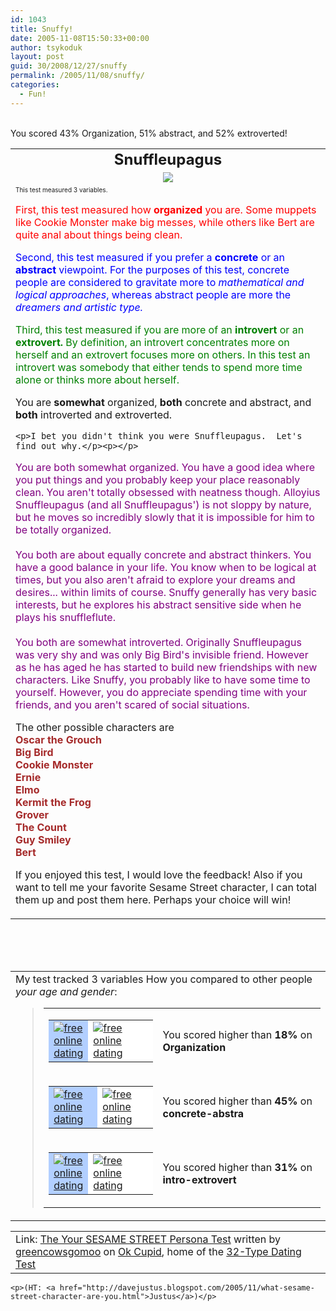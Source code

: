 ```yaml
---
id: 1043
title: Snuffy!
date: 2005-11-08T15:50:33+00:00
author: tsykoduk
layout: post
guid: 30/2008/12/27/snuffy
permalink: /2005/11/08/snuffy/
categories:
  - Fun!
---
```

<table align="center" cellpadding="20"> <tbody><tr> <td align="center"> <font size="5"><b>Snuffleupagus</b></font><tr> <td align="center"> <img src="http://is3.okcupid.com/users/168/570/16957172787179881552/mt1129991903.jpg"/> </td> </tr><br /> You scored 43% Organization, 51% abstract,  and 52% extroverted! </td> </tr> <tr> <td> <font size="-2">This test measured 3 variables. </font><p>
<font color="red">First, this test measured how <b>organized</b> you are.  Some muppets like Cookie Monster make big messes, while others like Bert are quite anal about things being clean. </font></p><p>
<font color="blue">Second, this test measured if you prefer a <b>concrete</b> or an <b>abstract</b> viewpoint.  For the purposes of this test, concrete people are considered to gravitate more to <i> mathematical and logical approaches</i>, whereas abstract people are more the <i> dreamers and artistic type.</i></font></p><p>
<font color="green">Third, this test measured if you are more of an <b>introvert</b> or an <b>extrovert.</b>
By definition, an introvert concentrates more on herself and an
extrovert focuses more on others. In this test an introvert was
somebody that either tends to spend more time alone or thinks more
about herself. </font></p><p>
You are <b>somewhat</b> organized, <b>both </b>concrete and abstract, and <b>both </b>introverted and extroverted.</p><p>

	<p>I bet you didn't think you were Snuffleupagus.  Let's find out why.</p><p></p>


<font color="purple">You are both somewhat organized. You have a good
idea where you put things and you probably keep your place reasonably
clean. You aren't totally obsessed with neatness though. Alloyius
Snuffleupagus (and all Snuffleupagus') is not sloppy by nature, but he
moves so incredibly slowly that it is impossible for him to be totally
organized.<br /><br />
You both are about equally concrete and abstract thinkers. You have a
good balance in your life. You know when to be logical at times, but
you also aren't afraid to explore your dreams and desires... within
limits of course. Snuffy generally has very basic interests, but he
explores his abstract sensitive side when he plays his snuffleflute.<br /><br />
You both are somewhat introverted. Originally Snuffleupagus was very
shy and was only Big Bird's invisible friend. However as he has aged he
has started to build new friendships with new characters. Like Snuffy,
you probably like to have some time to yourself. However, you do
appreciate spending time with your friends, and you aren't scared of
social situations. </font></p><p></p><p>
The other possible characters are<br /><b>
<font color="brown">Oscar the Grouch<br />
Big Bird<br />
Cookie Monster<br />
Ernie<br />
Elmo<br />
Kermit the Frog<br />
Grover<br />
The Count<br />
Guy Smiley<br />
Bert
</font></b>
</p><p>
If you enjoyed this test, I would love the feedback! Also if you want
to tell me your favorite Sesame Street character, I can total them up
and post them here. Perhaps your choice will win! </p></td> </tr> </tbody></table> <br /><br /><br /> <table cellpadding="20"> <tbody><tr> <td> <span id="comparisonarea">My test tracked 3 variables How you compared to other people <i>your age and gender</i>:<blockquote><table border="0" cellpadding="0" cellspacing="4"><tbody><tr><td valign="middle"><table bgcolor="black" border="0" cellpadding="0" cellspacing="1"><tbody><tr><td bgcolor="#b2cfff" height="20" width="27"><a href="http://www.okcupid.com"><img src="http://is0.okcupid.com/graphics/0.gif" alt="free online dating" border="0"/></a></td><td bgcolor="white" width="123"><a href="http://www.okcupid.com"><img src="http://is0.okcupid.com/graphics/0.gif" alt="free online dating" border="0"/></a></td></tr></tbody></table></td><td valign="middle">You scored higher than <b>18%</b> on <b>Organization</b></td></tr><tr><td valign="middle"><table bgcolor="black" border="0" cellpadding="0" cellspacing="1"><tbody><tr><td bgcolor="#b2cfff" height="20" width="68"><a href="http://www.okcupid.com"><img src="http://is0.okcupid.com/graphics/0.gif" alt="free online dating" border="0"/></a></td><td bgcolor="white" width="82"><a href="http://www.okcupid.com"><img src="http://is0.okcupid.com/graphics/0.gif" alt="free online dating" border="0"/></a></td></tr></tbody></table></td><td valign="middle">You scored higher than <b>45%</b> on <b>concrete-abstra</b></td></tr><tr><td valign="middle"><table bgcolor="black" border="0" cellpadding="0" cellspacing="1"><tbody><tr><td bgcolor="#b2cfff" height="20" width="47"><a href="http://www.okcupid.com"><img src="http://is0.okcupid.com/graphics/0.gif" alt="free online dating" border="0"/></a></td><td bgcolor="white" width="103"><a href="http://www.okcupid.com"><img src="http://is0.okcupid.com/graphics/0.gif" alt="free online dating" border="0"/></a></td></tr></tbody></table></td><td valign="middle">You scored higher than <b>31%</b> on <b>intro-extrovert</b></td></tr></tbody></table></blockquote></span> </td> </tr> </tbody></table> <table cellpadding=20><tr><td>Link: <a href='http://www.okcupid.com/tests/take?testid=4525550649363613939'>The Your <span class="caps">SESAME STREET</span> Persona Test</a> written by <a href='http://www.okcupid.com/profile?tuid=16957172787179881552'>greencowsgomoo</a> on <a href='http://www.okcupid.com'>Ok Cupid</a>, home of the <a href='http://www.okcupid.com/oktest3'>32-Type Dating Test</a></td></tr></table>

	<p>(HT: <a href="http://davejustus.blogspot.com/2005/11/what-sesame-street-character-are-you.html">Justus</a>)</p>